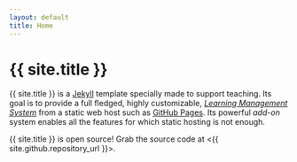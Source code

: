 ```yaml
---
layout: default
title: Home
---
```


# {{ site.title }}

{{ site.title }} is a [Jekyll](http://jekyllrb.com/) template
specially made to support teaching. Its goal is to provide a full
fledged, highly customizable,
[*Learning Management System*](https://en.wikipedia.org/wiki/Learning_management_system)
from a static web host such as
[GitHub Pages](https://pages.github.com/). Its powerful *add-on*
system enables all the features for which static hosting is not
enough.

{{ site.title }} is open source! Grab the source code at
<{{ site.github.repository_url }}>.
